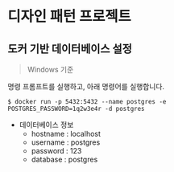 # 디자인 패턴 프로젝트



## 도커 기반 데이터베이스 설정

> Windows 기준

명령 프롬프트를 실행하고, 아래 명령어를 실행합니다.

```
$ docker run -p 5432:5432 --name postgres -e POSTGRES_PASSWORD=1q2w3e4r -d postgres
```

* 데이터베이스 정보
  * hostname : localhost
  * username : postgres
  * password : 123
  * database : postgres